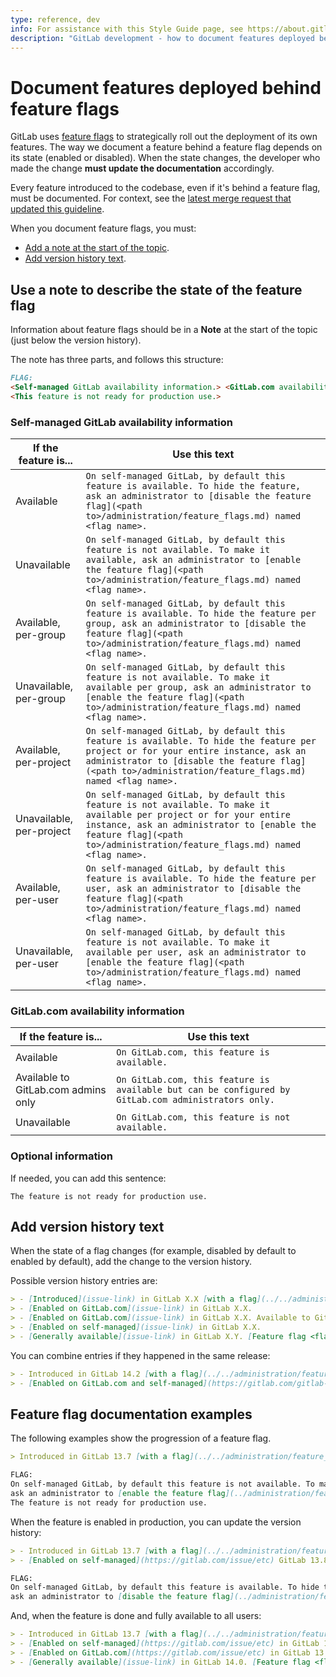 ```yaml
---
type: reference, dev
info: For assistance with this Style Guide page, see https://about.gitlab.com/handbook/engineering/ux/technical-writing/#assignments-to-other-projects-and-subjects.
description: "GitLab development - how to document features deployed behind feature flags"
---
```


# Document features deployed behind feature flags

GitLab uses [feature flags](../feature_flags/index.md) to strategically roll
out the deployment of its own features. The way we document a feature behind a
feature flag depends on its state (enabled or disabled). When the state
changes, the developer who made the change **must update the documentation**
accordingly.

Every feature introduced to the codebase, even if it's behind a feature flag,
must be documented. For context, see the
[latest merge request that updated this guideline](https://gitlab.com/gitlab-org/gitlab/-/merge_requests/47917#note_459984428).

When you document feature flags, you must:

- [Add a note at the start of the topic](#use-a-note-to-describe-the-state-of-the-feature-flag).
- [Add version history text](#add-version-history-text).

## Use a note to describe the state of the feature flag

Information about feature flags should be in a **Note** at the start of the topic (just below the version history).

The note has three parts, and follows this structure:

```markdown
FLAG:
<Self-managed GitLab availability information.> <GitLab.com availability information.>
<This feature is not ready for production use.>
```

### Self-managed GitLab availability information

| If the feature is...     | Use this text |
|--------------------------|---------------|
| Available                | `On self-managed GitLab, by default this feature is available. To hide the feature, ask an administrator to [disable the feature flag](<path to>/administration/feature_flags.md) named <flag name>.` |
| Unavailable              | `On self-managed GitLab, by default this feature is not available. To make it available, ask an administrator to [enable the feature flag](<path to>/administration/feature_flags.md) named <flag name>.` |
| Available, per-group     | `On self-managed GitLab, by default this feature is available. To hide the feature per group, ask an administrator to [disable the feature flag](<path to>/administration/feature_flags.md) named <flag name>.` |
| Unavailable, per-group   | `On self-managed GitLab, by default this feature is not available. To make it available per group, ask an administrator to [enable the feature flag](<path to>/administration/feature_flags.md) named <flag name>.` |
| Available, per-project   | `On self-managed GitLab, by default this feature is available. To hide the feature per project or for your entire instance, ask an administrator to [disable the feature flag](<path to>/administration/feature_flags.md) named <flag name>.` |
| Unavailable, per-project | `On self-managed GitLab, by default this feature is not available. To make it available per project or for your entire instance, ask an administrator to [enable the feature flag](<path to>/administration/feature_flags.md) named <flag name>.` |
| Available, per-user      | `On self-managed GitLab, by default this feature is available. To hide the feature per user, ask an administrator to [disable the feature flag](<path to>/administration/feature_flags.md) named <flag name>.` |
| Unavailable, per-user    | `On self-managed GitLab, by default this feature is not available. To make it available per user, ask an administrator to [enable the feature flag](<path to>/administration/feature_flags.md) named <flag name>.` |

### GitLab.com availability information

| If the feature is...                | Use this text |
|-------------------------------------|---------------|
| Available                           | `On GitLab.com, this feature is available.` |
| Available to GitLab.com admins only | `On GitLab.com, this feature is available but can be configured by GitLab.com administrators only.`
| Unavailable                         | `On GitLab.com, this feature is not available.`|

### Optional information

If needed, you can add this sentence:

`The feature is not ready for production use.`

## Add version history text

When the state of a flag changes (for example, disabled by default to enabled by default), add the change to the version history.

Possible version history entries are:

```markdown
> - [Introduced](issue-link) in GitLab X.X [with a flag](../../administration/feature_flags.md) named <flag name>. Disabled by default.
> - [Enabled on GitLab.com](issue-link) in GitLab X.X.
> - [Enabled on GitLab.com](issue-link) in GitLab X.X. Available to GitLab.com administrators only.
> - [Enabled on self-managed](issue-link) in GitLab X.X.
> - [Generally available](issue-link) in GitLab X.Y. [Feature flag <flag name>](issue-link) removed.
```

You can combine entries if they happened in the same release:

```markdown
> - Introduced in GitLab 14.2 [with a flag](../../administration/feature_flags.md) named `ci_include_rules`. Disabled by default.
> - [Enabled on GitLab.com and self-managed](https://gitlab.com/gitlab-org/gitlab/-/issues/337507) in GitLab 14.3.
```

## Feature flag documentation examples

The following examples show the progression of a feature flag.

```markdown
> Introduced in GitLab 13.7 [with a flag](../../administration/feature_flags.md) named `forti_token_cloud`. Disabled by default.

FLAG:
On self-managed GitLab, by default this feature is not available. To make it available,
ask an administrator to [enable the feature flag](../administration/feature_flags.md) named `forti_token_cloud`.
The feature is not ready for production use.
```

When the feature is enabled in production, you can update the version history:

```markdown
> - Introduced in GitLab 13.7 [with a flag](../../administration/feature_flags.md) named `forti_token_cloud`. Disabled by default.
> - [Enabled on self-managed](https://gitlab.com/issue/etc) GitLab 13.8.

FLAG:
On self-managed GitLab, by default this feature is available. To hide the feature per user,
ask an administrator to [disable the feature flag](../administration/feature_flags.md) named `forti_token_cloud`.
```

And, when the feature is done and fully available to all users:

```markdown
> - Introduced in GitLab 13.7 [with a flag](../../administration/feature_flags.md) named `forti_token_cloud`. Disabled by default.
> - [Enabled on self-managed](https://gitlab.com/issue/etc) in GitLab 13.8.
> - [Enabled on GitLab.com](https://gitlab.com/issue/etc) in GitLab 13.9.
> - [Generally available](issue-link) in GitLab 14.0. [Feature flag <flag name>](issue-link) removed.
```
